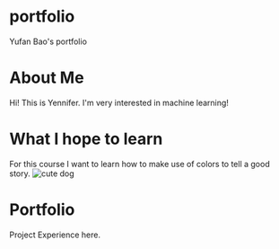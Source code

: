 # portfolio
Yufan Bao's portfolio

# About Me
Hi! This is Yennifer. I'm very interested in machine learning!

# What I hope to learn
For this course I want to learn how to make use of colors to tell a good story.
![cute dog](https://imagesvc.meredithcorp.io/v3/mm/image?q=60&c=sc&poi=%5B900%2C533%5D&w=2000&h=1333&url=https%3A%2F%2Fstatic.onecms.io%2Fwp-content%2Fuploads%2Fsites%2F47%2F2021%2F03%2F12%2Fpomeranian-white-puppy-921029690-2000.jpg)

# Portfolio
Project Experience here.
